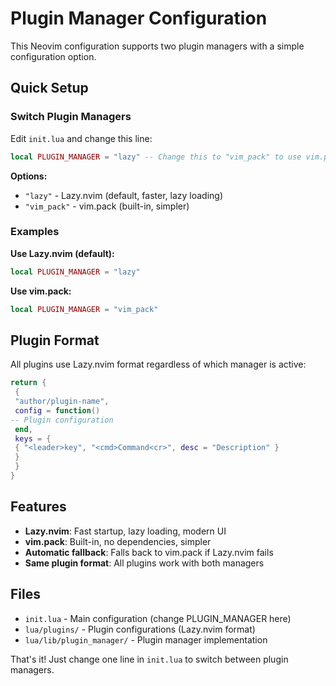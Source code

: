 # Plugin Manager Configuration

This Neovim configuration supports two plugin managers with a simple configuration option.

## Quick Setup

### Switch Plugin Managers

Edit `init.lua` and change this line:

```lua
local PLUGIN_MANAGER = "lazy" -- Change this to "vim_pack" to use vim.pack instead
```

**Options:**
- `"lazy"` - Lazy.nvim (default, faster, lazy loading)
- `"vim_pack"` - vim.pack (built-in, simpler)

### Examples

**Use Lazy.nvim (default):**
```lua
local PLUGIN_MANAGER = "lazy"
```

**Use vim.pack:**
```lua
local PLUGIN_MANAGER = "vim_pack"
```

## Plugin Format

All plugins use Lazy.nvim format regardless of which manager is active:

```lua
return {
 {
 "author/plugin-name",
 config = function()
-- Plugin configuration
 end,
 keys = {
 { "<leader>key", "<cmd>Command<cr>", desc = "Description" }
 }
 }
}
```

## Features

- **Lazy.nvim**: Fast startup, lazy loading, modern UI
- **vim.pack**: Built-in, no dependencies, simpler
- **Automatic fallback**: Falls back to vim.pack if Lazy.nvim fails
- **Same plugin format**: All plugins work with both managers

## Files

- `init.lua` - Main configuration (change PLUGIN_MANAGER here)
- `lua/plugins/` - Plugin configurations (Lazy.nvim format)
- `lua/lib/plugin_manager/` - Plugin manager implementation

That's it! Just change one line in `init.lua` to switch between plugin managers.
